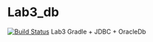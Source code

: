 # Lab3_db
[![Build Status](https://travis-ci.org/StudentLgotnik/Lab3_db.svg?branch=master)](https://travis-ci.org/StudentLgotnik/Lab3_db)
Lab3 Gradle + JDBC + OracleDb
